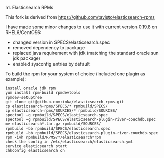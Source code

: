 h1. Elasticsearch RPMs

This fork is derived from https://github.com/tavisto/elasticsearch-rpms

I have made some minor changes to use it with current version 0.19.8 on RHEL6/CentOS6:
* changed version in SPECS/elasticsearch.spec
* removed dependency to jpackage
* replaced java requirement with jdk (matching the standard oracle sun jdk package)
* enabled sysconfig entries by default

To build the rpm for your system of choice (included one plugin as example):

    install oracle jdk rpm
    yum install rpm-build rpmdevtools
    rpmdev-setuptree
    git clone git@github.com:inka/elasticsearch-rpms.git
    cp elasticsearch-rpms/SPECS/* rpmbuild/SPECS/
    cp elasticsearch-rpms/SOURCES/* rpmbuild/SOURCES/
    spectool -g rpmbuild/SPECS/elasticsearch.spec
    spectool -g rpmbuild/SPECS/elasticsearch-plugin-river-couchdb.spec
    mv elasticsearch*.tar.gz rpmbuild/SOURCES/
    rpmbuild -bb rpmbuild/SPECS/elasticsearch.spec
    rpmbuild -bb rpmbuild/SPECS/elasticsearch-plugin-river-couchdb.spec
    rpm -ivh rpmbuild/RPMS/*/elasticsearch*rpm
    check the config in /etc/elasticsearch/elasticsearch.yml
    service elasticsearch start
    chkconfig elasticsearch on
